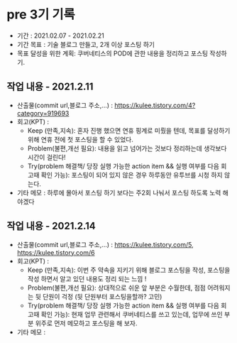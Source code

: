 # pre 3기 기록 
- 기간 : 2021.02.07 - 2021.02.21
- 기간 목표 : 기술 블로그 만들고, 2개 이상 포스팅 하기
- 목표 달성을 위한 계획: 쿠버네티스의 POD에 관한 내용을 정리하고 포스팅 작성하기.

## 작업 내용 - 2021.2.11
- 산출물(commit url,블로그 주소,...) : https://kulee.tistory.com/4?category=919693
- 회고(KPT) :
  - Keep (만족,지속): 혼자 진행 했으면 연휴 핑계로 미뤘을 텐데, 목표를 달성하기 위해 연휴 전에 첫 포스팅을 할 수 있었다.
  - Problem(불편,개선 필요): 내용을 읽고 넘어가는 것보다 정리하는데 생각보다 시간이 걸린다! 
  - Try(problem 해결책/ 당장 실행 가능한 action item && 실행 여부를 다음 회고때 확인 가능): 포스팅이 되어 있지 않은 경우 하루동안 유투브를 시청 하지 않는다.
- 기타 메모 : 하루에 몰아서 포스팅 하기 보다는 주2회 나눠서 포스팅 하도록 노력 해야겠다

## 작업 내용 - 2021.2.14
- 산출물(commit url,블로그 주소,...) : https://kulee.tistory.com/5, https://kulee.tistory.com/6
- 회고(KPT) :
  - Keep (만족,지속): 이번 주 약속을 지키기 위해 블로그 포스팅을 작성, 포스팅을 작성 하면서 알고 있던 내용도 정리 되는 느낌 !
  - Problem(불편,개선 필요): 상대적으로 쉬운 앞 부분은 수월한데, 점점 어려워지는 뒷 단원이 걱정 (뒷 단원부터 포스팅을할까? 고민)
  - Try(problem 해결책/ 당장 실행 가능한 action item && 실행 여부를 다음 회고때 확인 가능): 현재 업무 관련해서 쿠버네티스를 쓰고 있는데, 업무에 쓰인 부분 위주로 먼저 메모하고 포스팅을 해 보자.
- 기타 메모 :